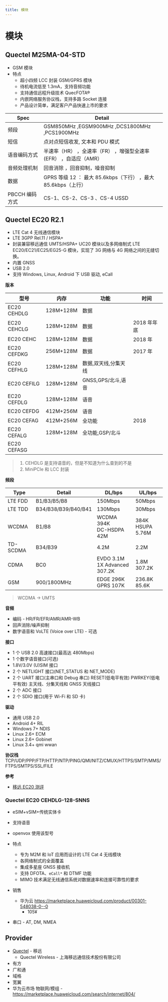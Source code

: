 ```yaml
---
title: 模块
---
```


# 模块

## Quectel M25MA-04-STD

- GSM 模块
- 特点
  - 超小四频 LCC 封装 GSM/GPRS 模块
  - 待机电流低至 1.3mA，支持音频功能
  - 支持通信远程升级技术 QuecFOTA®
  - 内嵌网络服务协议栈，支持多路 Socket 连接
  - 产品设计简单，满足客户产品快速上市的要求

| Spec           | Detail                                                           |
| -------------- | ---------------------------------------------------------------- |
| 频段           | GSM850MHz ,EGSM900MHz ,DCS1800MHz ,PCS1900MHz                    |
| 短信           | 点对点短信收发, 文本和 PDU 模式                                  |
| 语音编码方式   | 半速率（HR） ，全速率（FR） ，增强型全速率(EFR） ，自适应（AMR） |
| 音频处理机制   | 回音消除 ，回音抑制，噪音抑制                                    |
| 数据           | GPRS 等级 12 ： 最大 85.6kbps（下行） ，最大 85.6kbps（上行）    |
| PBCCH 编码方式 | CS-1、CS-2、CS-3 、CS-4 USSD                                     |

## Quectel EC20 R2.1

- LTE Cat 4 无线通信模块
- LTE 3GPP Rel.11 / HSPA+
- 封装兼容移远通信 UMTS/HSPA+ UC20 模块以及多网络制式 LTE EC20/EC21/EC25/EG25-G 模块，实现了 3G 网络与 4G 网络之间的无缝切换。
- 内置 GNSS
- USB 2.0
- 支持 Windows, Linux, Android 下 USB 驱动, eCall

**版本**

| 型号        | 内存      | 功能                 | 时间        |
| ----------- | --------- | -------------------- | ----------- |
| EC20 CEHDLG | 128M+128M | 数据                 |
| EC20 CEHCLG | 128M+128M | 数据                 | 2018 年年底 |
| EC20 CEHC   | 128M+128M | 数据                 | 2018 年     |
| EC20 CEFDKG | 256M+128M | 数据                 | 2017 年     |
| EC20 CEFHLG | 128M+128M | 数据,双天线,分集天线 |
| EC20 CEFILG | 128M+128M | GNSS,GPS/北斗,语音   |
| EC20 CEFDLG | 128M+128M | 语音                 |
| EC20 CEFDG  | 412M+256M | 语音                 |
| EC20 CEFAG  | 412M+256M | 全功能               | 2018        |
| EC20 CEFALG | 128M+128M | 全功能,GSP/北斗      |
| EC20 CEFASG |

> 1. CEHDLG 是支持语音的，但是不知道为什么查到的不是
> 2. MiniPCIe 和 LCC 封装

**频段**

| Type     | Detail              | DL/bps                           | UL/bps               |
| -------- | ------------------- | -------------------------------- | -------------------- |
| LTE FDD  | B1/B3/B5/B8         | 150Mbps                          | 50Mbps               |
| LTE TDD  | B34/B38/B39/B40/B41 | 130Mbps                          | 30Mbps               |
| WCDMA    | B1/B8               | WCDMA 394K<br/>DC-HSDPA 42M      | 384K<br/>HSUPA 5.76M |
| TD-SCDMA | B34/B39             | 4.2M                             | 2.2M                 |
| CDMA     | BC0                 | EVDO 3.1M<br/>1X Advanced 307.2K | 1.8M<br/>307.2K      |
| GSM      | 900/1800MHz         | EDGE 296K<br/>GPRS 107K          | 236.8K<br/> 85.6K    |

> WCDMA -> UMTS

**音频**

- 编码 - HR/FR/EFR/AMR/AMR-WB
- 回声消除/噪声抑制
- 数字语音和 VoLTE (Voice over LTE) - 可选

**接口**

- 1 个 USB 2.0 高速接口(最高达 480Mbps)
- 1 个数字语音接口(可选)
- 1.8V/3.0V (U)SIM 接口
- 2 个 NETLIGHT 接口(NET_STATUS 和 NET_MODE)
- 2 个 UART 接口(主串口和 Debug 串口) RESET(低电平有效) PWRKEY(低电平有效) 主天线、分集天线和 GNSS 天线接口
- 2 个 ADC 接口
- 2 个 SDIO 接口(用于 Wi-Fi 和 SD 卡)

**驱动**

- 通用 USB 2.0
- Android 4+ RIL
- Windows 7+ NDIS
- Linux 2.6+ ECM
- Linux 2.6+ Gobinet
- Linux 3.4+ qmi wwan

**协议栈**
TCP/UDP/PPP/FTP/HTTP/NTP/PING/QMI/NITZ/CMUX/HTTPS/SMTP/MMS/FTPS/SMTPS/SSL/FILE

**参考**

- [移远 EC20 测评](https://laidycy.com/2019/09/08/移远ec20-测评/)

### Quectel EC20 CEHDLG-128-SNNS

- eSIM+vSIM+传统实体卡
- 支持语音
- openvox 使用该型号
- 特点
  - 专为 M2M 和 IoT 应用而设计的 LTE Cat 4 无线模块
  - 各网络制式的全面覆盖
  - 集成多星座 GNSS 接收机
  - 支持 DFOTA、`eCall*` 和 DTMF 功能
  - MIMO 技术满足无线通信系统对数据速率和连接可靠性的要求
- 销售

  - 华为云 https://marketplace.huaweicloud.com/product/00301-548038-0--0
    - 105¥

- 串口 - AT, DM, NMEA

## Provider

- [Quectel](https://www.quectel.com) - 移远
  - Quectel Wireless - 上海移远通信技术股份有限公司
- 有方
- 广和通
- 域格
- 宽翼
- 华为云市场 物联网/模组 - https://marketplace.huaweicloud.com/search/internet/804/
